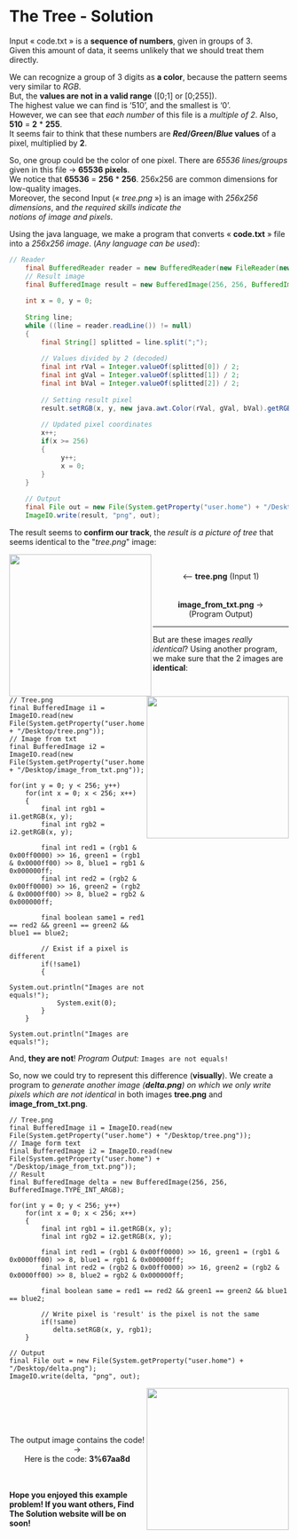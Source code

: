 ﻿# The Tree - Solution
Input « code.txt » is a **sequence of numbers**, given in groups of 3.
<br>Given this amount of data, it seems unlikely that we should treat them directly.
 
We can recognize a group of 3 digits as **a color**, because the pattern seems very similar to *RGB*.
<br>But, the **values are not in a valid range** ([0;1] or [0;255]). 
<br>The highest value we can find is ‘510’, and the smallest is ‘0’.
<br>However, we can see that *each number* of this file is a *multiple of 2*. Also, **510** = **2** * **255**. 
<br>It seems fair to think that these numbers are ***Red*/*Green*/*Blue* values** of a pixel, multiplied by **2**.

So, one group could be the color of one pixel. There are *65536 lines/groups* given in this file -> **65536 pixels**.
<br>We notice that **65536** = **256** * **256**. 256x256 are common dimensions for low-quality images.
<br>Moreover, the second Input (« *tree.png* ») is an image with *256x256 dimensions*, and *the required skills indicate the <br>notions of image and pixels*.
 
Using the java language, we make a program that converts « **code.txt** » file into a *256x256 image*. (*Any language can be used*):

```java    
// Reader
    final BufferedReader reader = new BufferedReader(new FileReader(new File(System.getProperty("user.home") + "/Desktop/code.txt")));
    // Result image
    final BufferedImage result = new BufferedImage(256, 256, BufferedImage.TYPE_INT_ARGB);
    
    int x = 0, y = 0;
    
    String line;
    while ((line = reader.readLine()) != null)
    {
	    final String[] splitted = line.split(";");
    
		// Values divided by 2 (decoded)
	    final int rVal = Integer.valueOf(splitted[0]) / 2;
	    final int gVal = Integer.valueOf(splitted[1]) / 2;
        final int bVal = Integer.valueOf(splitted[2]) / 2;
    
        // Setting result pixel
        result.setRGB(x, y, new java.awt.Color(rVal, gVal, bVal).getRGB());
    
        // Updated pixel coordinates
        x++;
        if(x >= 256)
        {
             y++;
             x = 0;
        }
    }
    
    // Output
    final File out = new File(System.getProperty("user.home") + "/Desktop/image_from_txt.png");
    ImageIO.write(result, "png", out);
```

The result seems to **confirm our track**, the *result is a picture of tree* that seems identical to the "*tree.png*" image:


<img align="left" width="256" height="256" src="https://image.noelshack.com/fichiers/2018/05/6/1517670874-tree.png">
<img align="right" width="256" height="256" src="https://image.noelshack.com/fichiers/2018/05/6/1517671308-image-from-txt.png">

<br><center> <-- <b>tree.png</b> (Input 1)</center>
<br><br><center><b>image_from_txt.png</b> -><br>(Program Output)</center>

----------

But are these images *really identical*?
Using another program, we make sure that the 2 images are **identical**:

    // Tree.png
    final BufferedImage i1 = ImageIO.read(new File(System.getProperty("user.home") + "/Desktop/tree.png"));
    // Image from txt
    final BufferedImage i2 = ImageIO.read(new File(System.getProperty("user.home") + "/Desktop/image_from_txt.png"));
    
    for(int y = 0; y < 256; y++)
        for(int x = 0; x < 256; x++)
        {
            final int rgb1 = i1.getRGB(x, y);
            final int rgb2 = i2.getRGB(x, y);
    
            final int red1 = (rgb1 & 0x00ff0000) >> 16, green1 = (rgb1 & 0x0000ff00) >> 8, blue1 = rgb1 & 0x000000ff;
            final int red2 = (rgb2 & 0x00ff0000) >> 16, green2 = (rgb2 & 0x0000ff00) >> 8, blue2 = rgb2 & 0x000000ff;
    
            final boolean same1 = red1 == red2 && green1 == green2 && blue1 == blue2;
    
            // Exist if a pixel is different
            if(!same1)
            {
                System.out.println("Images are not equals!");
                System.exit(0);
            }
        }
    
    System.out.println("Images are equals!");

And, **they are not**! 
*Program Output:* `Images are not equals!`

So, now we could try to represent this difference (**visually**).
We create a program to *generate another image (**delta.png**) on which we only write pixels which are not identical* in both images **tree.png** and **image_from_txt.png**.

    // Tree.png
    final BufferedImage i1 = ImageIO.read(new File(System.getProperty("user.home") + "/Desktop/tree.png"));
    // Image form text
    final BufferedImage i2 = ImageIO.read(new File(System.getProperty("user.home") + "/Desktop/image_from_txt.png"));
    // Result
    final BufferedImage delta = new BufferedImage(256, 256, BufferedImage.TYPE_INT_ARGB);
    
    for(int y = 0; y < 256; y++)
        for(int x = 0; x < 256; x++)
        {
            final int rgb1 = i1.getRGB(x, y);
            final int rgb2 = i2.getRGB(x, y);
    
            final int red1 = (rgb1 & 0x00ff0000) >> 16, green1 = (rgb1 & 0x0000ff00) >> 8, blue1 = rgb1 & 0x000000ff;
            final int red2 = (rgb2 & 0x00ff0000) >> 16, green2 = (rgb2 & 0x0000ff00) >> 8, blue2 = rgb2 & 0x000000ff;
    
            final boolean same = red1 == red2 && green1 == green2 && blue1 == blue2;
    
            // Write pixel is 'result' is the pixel is not the same
            if(!same)
               delta.setRGB(x, y, rgb1);
        }
    
    // Output
    final File out = new File(System.getProperty("user.home") + "/Desktop/delta.png");
    ImageIO.write(delta, "png", out);


  <img align="right" width="256" height="256" src="https://image.noelshack.com/fichiers/2018/05/6/1517674458-delta.png">
  
<center><br><br><br><br><br>The output image contains the code! -><br>
Here is the code: <b>3%67aa8d</b></center>

<br><br>
**Hope you enjoyed this example problem! 
If you want others, Find The Solution website will be on soon!**
